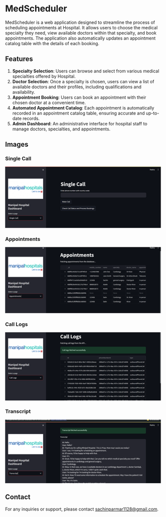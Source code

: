 # MedScheduler

MedScheduler is a web application designed to streamline the process of scheduling appointments at Hospital. It allows users to choose the medical specialty they need, view available doctors within that specialty, and book appointments. The application also automatically updates an appointment catalog table with the details of each booking.

## Features

1. **Specialty Selection**: Users can browse and select from various medical specialties offered by Hospital.
2. **Doctor Selection**: Once a specialty is chosen, users can view a list of available doctors and their profiles, including qualifications and availability.
3. **Appointment Booking**: Users can book an appointment with their chosen doctor at a convenient time.
4. **Automated Appointment Catalog**: Each appointment is automatically recorded in an appointment catalog table, ensuring accurate and up-to-date records.
5. **Admin Dashboard**: An administrative interface for hospital staff to manage doctors, specialties, and appointments.

## Images

### Single Call
![Single Call](SingleCall.png)

### Appointments
![Appointments](Appointment.png)

### Call Logs
![Call Logs](calllogs.png)

### Transcript
![Transcript](Transcript.png)

## Contact

For any inquiries or support, please contact [sachinparmar1128@gmail.com](mailto:sachinparmar1128@gmail.com).

